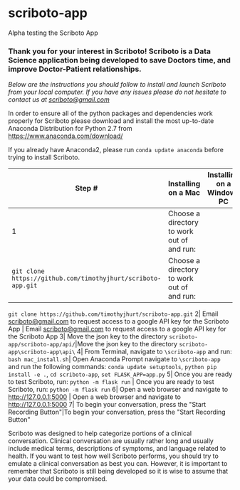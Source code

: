 # scriboto-app
Alpha testing the Scriboto App

### Thank you for your interest in Scriboto! Scriboto is a Data Science application being developed to save Doctors time, and improve Doctor-Patient relationships.

*Below are the instructions you should follow to install and launch Scriboto from your local computer. If you have any issues please do not hesitate to contact us at scriboto@gmail.com*

In order to ensure all of the python packages and dependencies work properly for Scriboto please download and install the most up-to-date Anaconda Distribution for Python 2.7 from https://www.anaconda.com/download/

If you already have Anaconda2, please run `conda update anaconda` before trying to install Scriboto.

Step #|Installing on a Mac|Installing on a Windows PC
---|---|---
1| Choose a directory to work out of and run: 
`git clone https://github.com/timothyjhurt/scriboto-app.git`|Choose a directory to work out of and run: 
`git clone https://github.com/timothyjhurt/scriboto-app.git`
2| Email scriboto@gmail.com to request access to a google API key for the Scriboto App | Email scriboto@gmail.com to request access to a google API key for the Scriboto App
3| Move the json key to the directory 
`scriboto-app/scriboto-app/api/`|Move the json key to the directory 
`scriboto-app\scriboto-app\api\`
4| From Terminal, navigate to 
`\scriboto-app` and run: 
`bash mac_install.sh`| Open Anaconda Prompt navigate to 
`\scriboto-app` 
and run the following commands: 
`conda update setuptools`, 
`python pip install -e .`, 
`cd scriboto-app`, 
`set FLASK_APP=app.py`
5| Once you are ready to test Scriboto, run: 
`python -m flask run` | Once you are ready to test Scriboto, run: 
`python -m flask run`
6| Open a web browser and navigate to http://127.0.0.1:5000 | Open a web browser and navigate to http://127.0.0.1:5000
7| To begin your conversation, press the "Start Recording Button"|To begin your conversation, press the "Start Recording Button"

Scriboto was designed to help categorize portions of a clinical conversation. Clinical conversation are usually rather long and usually include medical terms, descriptions of symptoms, and language related to health. If you want to test how well Scriboto performs, you should try to emulate a clinical conversation as best you can. However, it is important to remember that Scriboto is still being developed so it is wise to assume that your data could be compromised. 
  
